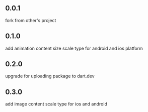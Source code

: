 ## 0.0.1
fork from other's project

## 0.1.0
add animation content size scale type for android and ios platform

## 0.2.0
upgrade for uploading package to dart.dev

## 0.3.0
add image content scale type for ios and android
